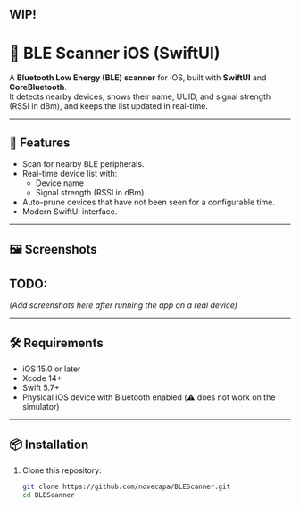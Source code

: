 ## WIP!

# 📡 BLE Scanner iOS (SwiftUI)

A **Bluetooth Low Energy (BLE) scanner** for iOS, built with **SwiftUI** and **CoreBluetooth**.  
It detects nearby devices, shows their name, UUID, and signal strength (RSSI in dBm), and keeps the list updated in real-time.

---

## 🚀 Features
- Scan for nearby BLE peripherals.
- Real-time device list with:
  - Device name
  - Signal strength (RSSI in dBm)
- Auto-prune devices that have not been seen for a configurable time.
- Modern SwiftUI interface.

---

## 🖼️ Screenshots

## TODO: 
*(Add screenshots here after running the app on a real device)*

---

## 🛠️ Requirements
- iOS 15.0 or later
- Xcode 14+
- Swift 5.7+
- Physical iOS device with Bluetooth enabled (⚠️ does not work on the simulator)

---

## 📦 Installation

1. Clone this repository:
   ```bash
   git clone https://github.com/novecapa/BLEScanner.git
   cd BLEScanner
